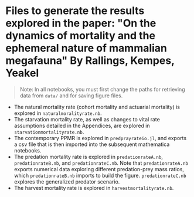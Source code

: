 # Files to generate the results explored in the paper: "On the dynamics of mortality and the ephemeral nature of mammalian megafauna" By Rallings, Kempes, Yeakel

>   Note: In all notebooks, you must first change the paths for retrieving data from `data/` and for saving figure files.

*   The natural mortality rate (cohort mortality and actuarial mortality) is explored in `naturalmoralityrate.nb`.  
*   The starvation mortality rate, as well as changes to vital rate assumptions detailed in the Appendices, are explored in `starvationmortalityrate.nb`.  
*   The contemporary PPMR is explored in `predprayrateio.jl`, and exports a csv file that is then imported into the subsequent mathematica notebooks.  
*   The predation mortality rate is explored in `predationrateA.nb`, `predationrateB.nb`, and `predationrateC.nb`. Note that `predationrateA.nb` exports numerical data exploring different predation-prey mass ratios, which `predationrateB.nb` imports to build the figure. `predationrateC.nb` explores the generalized predator scenario.  
*   The harvest mortality rate is explored in `harvestmortalityrate.nb`.  